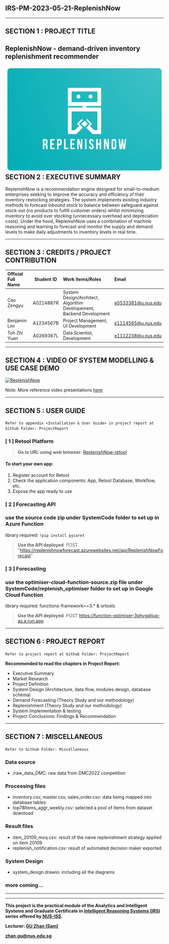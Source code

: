 ﻿## IRS-PM-2023-05-21-ReplenishNow
---

## SECTION 1 : PROJECT TITLE
## ReplenishNow - demand-driven inventory replenishment recommender


<img src="logo_new.png"
     style="float: left; margin-right: 0px;" />

---

## SECTION 2 : EXECUTIVE SUMMARY  

ReplenishNow is a recommendation engine designed for small-to-medium enterprises seeking to improve the accuracy and efficiency of their inventory restocking strategies. The system implements existing industry methods to forecast inbound stock to balance between safeguard against stock-out (no products to fulfill customer orders) whilst minimizing inventory to avoid over stocking (unnecessary overhead and depreciation costs). Under the hood, ReplenishNow uses a combination of machine reasoning and learning to forecast and monitor the supply and demand levels to make daily adjustments to inventory levels in real time.

---

## SECTION 3 : CREDITS / PROJECT CONTRIBUTION

| Official Full Name  | Student ID  | Work Items/Roles | Email |
| :------------ |:---------------:| :-----| :-----|
| Cao Zengyu  | A0214887R | System Design/Architect, Algorithm Developement, Backend Development | e0533381@u.nus.edu |
| ​Benjamin Lim  | A1234567B | Project Management, UI Development | e1114565@u.nus.edu  |
| Toh Zhi Yuan  | A0269367L  | Data Scientist, Development | e1112238@u.nus.edu  |


---

## SECTION 4 : VIDEO OF SYSTEM MODELLING & USE CASE DEMO

[![ReplenishNow](http://img.youtube.com/vi/-jP6o8fehffsfsf/0.jpg)](https://youtu.be/-jP6o8fehffsfsf "ReplenishNow")

Note:
More reference video presentations [here](https://telescopeuser.wordpress.com/2018/03/31/master-of-technology-solution-know-how-video-index-2/ "video presentations")

---

## SECTION 5 : USER GUIDE

`Refer to appendix <Installation & User Guide> in project report at Github Folder: ProjectReport`

### [ 1 ] Retool Platform
> **Go to URL using web browser**:  [ReplenishNow-retool](https://lwmbenjamin.retool.com/embedded/public/65e7a33a-7fd2-459c-b076-9fe725a1cee6)
#### To start your own app:
1. Register account for Retool
2. Check the application components: App, Retool Database, Workflow, etc.
3. Expose the app ready to use

### [ 2 ] Forecasting API
### use the source code zip under SystemCode folder to set up in Azure Function
library required:  ```!pip install pycaret```
> **Use the API deployed**: POST "https://replenishnowforecast.azurewebsites.net/api/ReplenishNowForecast"


### [ 3 ] Forecasting 
### use the optimiser-cloud-function-source.zip file under SystemCode/replenish_optimiser folder to set up in Google Cloud Function 

library required:  functions-framework==3.* & ortools  
> **Use the API deployed**: POST https://function-optimiser-3phvgqtjuq-as.a.run.app 



---
## SECTION 6 : PROJECT REPORT

`Refer to project report at Github Folder: ProjectReport`

**Recommended to read the chapters in Project Report:**
- Executive Summary
- Market Research
- Project Definition
- System Design (Architecture, data flow, modules design, database schema)
- Demand Forecasting (Theory Study and our methodology)
- Replenishment (Theory Study and our methodology)
- System Implementation & testing 
- Project Conclusions: Findings & Recommendation

---
## SECTION 7 : MISCELLANEOUS

`Refer to Github Folder: Miscellaneous`

### Data source
* /raw_data_DMC: raw data from DMC2022 competition  
### Processing files
* inventory.csv, master.csv, sales_order.csv: data being mapped into database tables
* top78Items_aggr_weekly.csv: selected a pool of items from dataset download
### Result files
* item_20109_moq.csv: result of the naive replenishment strategy applied on item 20109 
* replenish_notification.csv: result of automated decision maker exported

### System Design
* system_design.drawio: including all the diagrams

### more coming...

---

---

**This project is the practical module of the Analytics and Intelligent Systems and Graduate Certificate in [Intelligent Reasoning Systems (IRS)](https://www.iss.nus.edu.sg/stackable-certificate-programmes/intelligent-systems "Intelligent Reasoning Systems") series offered by [NUS-ISS](https://www.iss.nus.edu.sg "Institute of Systems Science, National University of Singapore").**

**Lecturer: [GU Zhan (Sam)](https://www.iss.nus.edu.sg/about-us/staff/detail/201/GU%20Zhan "GU Zhan (Sam)")**

**zhan.gu@nus.edu.sg**
